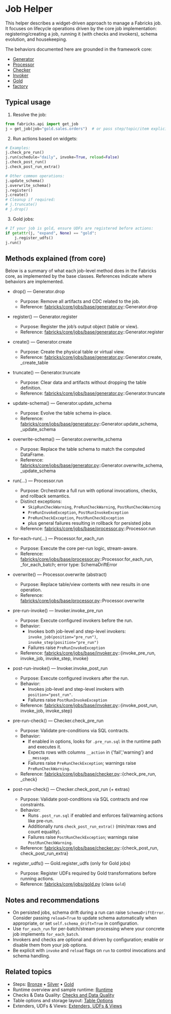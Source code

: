 # Job Helper

This helper describes a widget-driven approach to manage a Fabricks job. It focuses on lifecycle operations driven by the core job implementation: registering/creating a job, running it (with checks and invokers), schema evolution, and housekeeping.

The behaviors documented here are grounded in the framework core:

- [Generator](https://github.com/fabricks-framework/fabricks/tree/main/framework/fabricks/core/jobs/base/generator.py)
- [Processor](https://github.com/fabricks-framework/fabricks/tree/main/framework/fabricks/core/jobs/base/processor.py)
- [Checker](https://github.com/fabricks-framework/fabricks/tree/main/framework/fabricks/core/jobs/base/checker.py)
- [Invoker](https://github.com/fabricks-framework/fabricks/tree/main/framework/fabricks/core/jobs/base/invoker.py)
- [Gold](https://github.com/fabricks-framework/fabricks/tree/main/framework/fabricks/core/jobs/gold.py)
- [factory](https://github.com/fabricks-framework/fabricks/tree/main/framework/fabricks/api/get_job.py)


## Typical usage

1) Resolve the job:
```python
from fabricks.api import get_job
j = get_job(job="gold.sales.orders")  # or pass step/topic/item explicitly
```

2) Run actions based on widgets:
```python
# Examples:
j.check_pre_run()
j.run(schedule="daily", invoke=True, reload=False)
j.check_post_run()
j.check_post_run_extra()

# Other common operations:
j.update_schema()
j.overwrite_schema()
j.register()
j.create()
# Cleanup if required:
# j.truncate()
# j.drop()
```

3) Gold jobs:
```python
# If your job is gold, ensure UDFs are registered before actions:
if getattr(j, "expand", None) == "gold":
    j.register_udfs()
j.run()
```

## Methods explained (from core)

Below is a summary of what each job-level method does in the Fabricks core, as implemented by the base classes. References indicate where behaviors are implemented.

- drop() — Generator.drop
    - Purpose: Remove all artifacts and CDC related to the job.
    - Reference: [fabricks/core/jobs/base/generator.py](https://github.com/fabricks-framework/fabricks/tree/main/framework/fabricks/core/jobs/base/generator.py)::Generator.drop

- register() — Generator.register
    - Purpose: Register the job’s output object (table or view).
  - Reference: [fabricks/core/jobs/base/generator.py](https://github.com/fabricks-framework/fabricks/tree/main/framework/fabricks/core/jobs/base/generator.py)::Generator.register

- create() — Generator.create
    - Purpose: Create the physical table or virtual view.
  - Reference: [fabricks/core/jobs/base/generator.py](https://github.com/fabricks-framework/fabricks/tree/main/framework/fabricks/core/jobs/base/generator.py)::Generator.create, _create_table

- truncate() — Generator.truncate
    - Purpose: Clear data and artifacts without dropping the table definition.
  - Reference: [fabricks/core/jobs/base/generator.py](https://github.com/fabricks-framework/fabricks/tree/main/framework/fabricks/core/jobs/base/generator.py)::Generator.truncate

- update-schema() — Generator.update_schema
    - Purpose: Evolve the table schema in-place.
  - Reference: [fabricks/core/jobs/base/generator.py](https://github.com/fabricks-framework/fabricks/tree/main/framework/fabricks/core/jobs/base/generator.py)::Generator.update_schema, _update_schema

- overwrite-schema() — Generator.overwrite_schema
    - Purpose: Replace the table schema to match the computed DataFrame.
  - Reference: [fabricks/core/jobs/base/generator.py](https://github.com/fabricks-framework/fabricks/tree/main/framework/fabricks/core/jobs/base/generator.py)::Generator.overwrite_schema, _update_schema

- run(...) — Processor.run
    - Purpose: Orchestrate a full run with optional invocations, checks, and rollback semantics.
    - Distinct exceptions:
        - `SkipRunCheckWarning`, `PreRunCheckWarning`, `PostRunCheckWarning`
        - `PreRunInvokeException`, `PostRunInvokeException`
        - `PreRunCheckException`, `PostRunCheckException`
        - plus general failures resulting in rollback for persisted jobs
    - Reference: [fabricks/core/jobs/base/processor.py](https://github.com/fabricks-framework/fabricks/tree/main/framework/fabricks/core/jobs/base/processor.py)::Processor.run

- for-each-run(...) — Processor.for_each_run
    - Purpose: Execute the core per-run logic, stream-aware.
  - Reference: [fabricks/core/jobs/base/processor.py](https://github.com/fabricks-framework/fabricks/tree/main/framework/fabricks/core/jobs/base/processor.py)::Processor.for_each_run, _for_each_batch; error type: SchemaDriftError

- overwrite() — Processor.overwrite (abstract)
    - Purpose: Replace table/view contents with new results in one operation.
  - Reference: [fabricks/core/jobs/base/processor.py](https://github.com/fabricks-framework/fabricks/tree/main/framework/fabricks/core/jobs/base/processor.py)::Processor.overwrite

- pre-run-invoke() — Invoker.invoke_pre_run
    - Purpose: Execute configured invokers before the run.
    - Behavior:
        - Invokes both job-level and step-level invokers: `invoke_job(position="pre_run")`, `invoke_step(position="pre_run")`
        - Failures raise `PreRunInvokeException`
    - Reference: [fabricks/core/jobs/base/invoker.py](https://github.com/fabricks-framework/fabricks/tree/main/framework/fabricks/core/jobs/base/invoker.py)::{invoke_pre_run, invoke_job, invoke_step, invoke}

- post-run-invoke() — Invoker.invoke_post_run
    - Purpose: Execute configured invokers after the run.
    - Behavior:
        - Invokes job-level and step-level invokers with `position="post_run"`.
        - Failures raise `PostRunInvokeException`
  - Reference: [fabricks/core/jobs/base/invoker.py](https://github.com/fabricks-framework/fabricks/tree/main/framework/fabricks/core/jobs/base/invoker.py)::{invoke_post_run, invoke_job, invoke_step}

- pre-run-check() — Checker.check_pre_run
    - Purpose: Validate pre-conditions via SQL contracts.
    - Behavior:
        - If enabled in options, looks for `.pre_run.sql` in the runtime path and executes it.
        - Expects rows with columns `__action` in {'fail','warning'} and `__message`.
        - Failures raise `PreRunCheckException`; warnings raise `PreRunCheckWarning`.
    - Reference: [fabricks/core/jobs/base/checker.py](https://github.com/fabricks-framework/fabricks/tree/main/framework/fabricks/core/jobs/base/checker.py)::{check_pre_run, _check}

- post-run-check() — Checker.check_post_run (+ extras)
    - Purpose: Validate post-conditions via SQL contracts and row constraints.
    - Behavior:
        - Runs `.post_run.sql` if enabled and enforces fail/warning actions like pre-run.
        - Additionally runs `check_post_run_extra()` (min/max rows and count equality).
        - Failures raise `PostRunCheckException`; warnings raise `PostRunCheckWarning`.
  - Reference: [fabricks/core/jobs/base/checker.py](https://github.com/fabricks-framework/fabricks/tree/main/framework/fabricks/core/jobs/base/checker.py)::{check_post_run, check_post_run_extra}

- register_udfs() — Gold.register_udfs (only for Gold jobs)
    - Purpose: Register UDFs required by Gold transformations before running actions.
    - Reference: [fabricks/core/jobs/gold.py](https://github.com/fabricks-framework/fabricks/tree/main/framework/fabricks/core/jobs/gold.py) (class `Gold`)

## Notes and recommendations

- On persisted jobs, schema drift during a run can raise `SchemaDriftError`. Consider passing `reload=True` to update schema automatically when appropriate, or set `self.schema_drift=True` in configuration.
- Use `for_each_run` for per-batch/stream processing where your concrete job implements `for_each_batch`.
- Invokers and checks are optional and driven by configuration; enable or disable them from your job options.
- Be explicit with `invoke` and `reload` flags on `run` to control invocations and schema handling.

## Related topics

- Steps: [Bronze](../steps/bronze.md) • [Silver](../steps/silver.md) • [Gold](../steps/gold.md)
- Runtime overview and sample runtime: [Runtime](../runtime.md)
- Checks & Data Quality: [Checks and Data Quality](../reference/checks-data-quality.md)
- Table options and storage layout: [Table Options](../reference/table-options.md)
- Extenders, UDFs & Views: [Extenders, UDFs & Views](../reference/extenders-udfs-views.md)
